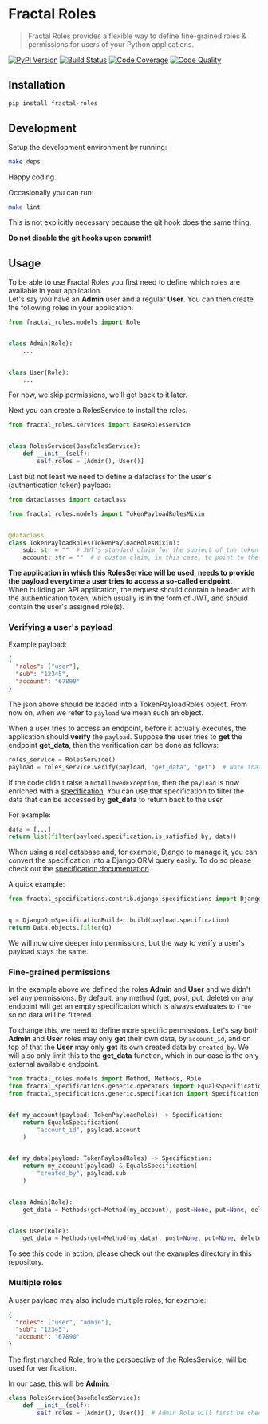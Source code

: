 # Fractal Roles

> Fractal Roles provides a flexible way to define fine-grained roles & permissions for users of your Python applications.

[![PyPI Version][pypi-image]][pypi-url]
[![Build Status][build-image]][build-url]
[![Code Coverage][coverage-image]][coverage-url]
[![Code Quality][quality-image]][quality-url]

<!-- Badges -->

[pypi-image]: https://img.shields.io/pypi/v/fractal-roles
[pypi-url]: https://pypi.org/project/fractal-roles/
[build-image]: https://github.com/douwevandermeij/fractal-roles/actions/workflows/build.yml/badge.svg
[build-url]: https://github.com/douwevandermeij/fractal-roles/actions/workflows/build.yml
[coverage-image]: https://codecov.io/gh/douwevandermeij/fractal-roles/branch/main/graph/badge.svg?token=Jv2ShlaVf8
[coverage-url]: https://codecov.io/gh/douwevandermeij/fractal-roles
[quality-image]: https://api.codeclimate.com/v1/badges/754713b64573aa47571d/maintainability
[quality-url]: https://codeclimate.com/github/douwevandermeij/fractal-roles

## Installation

```sh
pip install fractal-roles
```

## Development

Setup the development environment by running:

```sh
make deps
```

Happy coding.

Occasionally you can run:

```sh
make lint
```

This is not explicitly necessary because the git hook does the same thing.

**Do not disable the git hooks upon commit!**


## Usage

To be able to use Fractal Roles you first need to define which roles are available in your application.\
Let's say you have an **Admin** user and a regular **User**. You can then create the following roles in your application:

```python
from fractal_roles.models import Role


class Admin(Role):
    ...


class User(Role):
    ...
```

For now, we skip permissions, we'll get back to it later.

Next you can create a RolesService to install the roles.

```python
from fractal_roles.services import BaseRolesService


class RolesService(BaseRolesService):
    def __init__(self):
        self.roles = [Admin(), User()]
```

Last but not least we need to define a dataclass for the user's (authentication token) payload:

```python
from dataclasses import dataclass

from fractal_roles.models import TokenPayloadRolesMixin


@dataclass
class TokenPayloadRoles(TokenPayloadRolesMixin):
    sub: str = ""  # JWT's standard claim for the subject of the token (for example, the user id)
    account: str = ""  # a custom claim, in this case, to point to the account where the user belongs to
```

**The application in which this RolesService will be used, needs to provide the payload everytime a user tries to access a so-called endpoint.**\
When building an API application, the request should contain a header with the authentication token, which usually is in the form of JWT,
and should contain the user's assigned role(s).

### Verifying a user's payload

Example payload:

```json
{
  "roles": ["user"],
  "sub": "12345",
  "account": "67890"
}
```

The json above should be loaded into a TokenPayloadRoles object. From now on, when we refer to `payload` we mean such an object.

When a user tries to access an endpoint, before it actually executes, the application should **verify** the `payload`.
Suppose the user tries to **get** the endpoint **get_data**, then the verification can be done as follows:

```python
roles_service = RolesService()
payload = roles_service.verify(payload, "get_data", "get")  # Note that it returns a payload as well
```

If the code didn't raise a `NotAllowedException`, then the `payload` is now enriched with a [specification](https://github.com/douwevandermeij/fractal-specifications).
You can use that specification to filter the data that can be accessed by **get_data** to return back to the user.

For example:

```python
data = [...]
return list(filter(payload.specification.is_satisfied_by, data))
```

When using a real database and, for example, Django to manage it, you can convert the specification into a Django ORM query easily.
To do so please check out the [specification documentation](https://github.com/douwevandermeij/fractal-specifications).

A quick example:
```python
from fractal_specifications.contrib.django.specifications import DjangoOrmSpecificationBuilder


q = DjangoOrmSpecificationBuilder.build(payload.specification)
return Data.objects.filter(q)
```

We will now dive deeper into permissions, but the way to verify a user's payload stays the same.

### Fine-grained permissions

In the example above we defined the roles **Admin** and **User** and we didn't set any permissions.
By default, any method (get, post, put, delete) on any endpoint will get an empty specification which is always
evaluates to `True` so no data will be filtered.

To change this, we need to define more specific permissions. Let's say both **Admin** and **User** roles may only **get**
their own data, by `account_id`, and on top of that the **User** may only **get** its own created data by `created_by`.
We will also only limit this to the **get_data** function, which in our case is the only external available endpoint.

```python
from fractal_roles.models import Method, Methods, Role
from fractal_specifications.generic.operators import EqualsSpecification
from fractal_specifications.generic.specification import Specification


def my_account(payload: TokenPayloadRoles) -> Specification:
    return EqualsSpecification(
        "account_id", payload.account
    )


def my_data(payload: TokenPayloadRoles) -> Specification:
    return my_account(payload) & EqualsSpecification(
        "created_by", payload.sub
    )


class Admin(Role):
    get_data = Methods(get=Method(my_account), post=None, put=None, delete=None)


class User(Role):
    get_data = Methods(get=Method(my_data), post=None, put=None, delete=None)
```

To see this code in action, please check out the examples directory in this repository.

### Multiple roles

A user payload may also include multiple roles, for example:

```json
{
  "roles": ["user", "admin"],
  "sub": "12345",
  "account": "67890"
}
```

The first matched Role, from the perspective of the RolesService, will be used for verification.

In our case, this will be **Admin**:

```python
class RolesService(BaseRolesService):
    def __init__(self):
        self.roles = [Admin(), User()]  # Admin Role will first be checked against the payload
```
